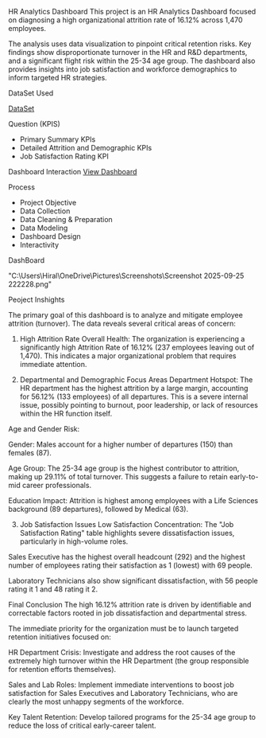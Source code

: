 HR Analytics Dashboard
This project is an HR Analytics Dashboard focused on diagnosing a high organizational attrition rate of 16.12% across 1,470 employees.

The analysis uses data visualization to pinpoint critical retention risks. Key findings show disproportionate turnover in the HR and R&D departments, and a significant flight risk within the 25-34 age group. The dashboard also provides insights into job satisfaction and workforce demographics to inform targeted HR strategies.

DataSet Used

<a href = "https://docs.google.com/spreadsheets/d/1-1Ldoe-DwZTL77tdMtRgZAIzeAzs0jh3/edit?gid=2089618187#gid=2089618187">DataSet</a>

Question (KPIS)

- Primary Summary KPIs
- Detailed Attrition and Demographic KPIs
- Job Satisfaction Rating KPI

Dashboard Interaction <a href = "https://public.tableau.com/app/profile/harsh.jethwa6836/viz/HRANALYTICSDASHBOARD_17571487755290/HRANALYSTICSDASHBOARD?publish=yes">View Dashboard</a>

Process
- Project Objective
- Data Collection
- Data Cleaning & Preparation
- Data Modeling
- Dashboard Design
- Interactivity

DashBoard

"C:\Users\Hiral\OneDrive\Pictures\Screenshots\Screenshot 2025-09-25 222228.png"







Peoject Inshights

The primary goal of this dashboard is to analyze and mitigate employee attrition (turnover). The data reveals several critical areas of concern:

1. High Attrition Rate
Overall Health: The organization is experiencing a significantly high Attrition Rate of 16.12% (237 employees leaving out of 1,470). This indicates a major organizational problem that requires immediate attention.

2. Departmental and Demographic Focus Areas
Department Hotspot: The HR department has the highest attrition by a large margin, accounting for 56.12% (133 employees) of all departures. This is a severe internal issue, possibly pointing to burnout, poor leadership, or lack of resources within the HR function itself.

Age and Gender Risk:

Gender: Males account for a higher number of departures (150) than females (87).

Age Group: The 25-34 age group is the highest contributor to attrition, making up 29.11% of total turnover. This suggests a failure to retain early-to-mid career professionals.

Education Impact: Attrition is highest among employees with a Life Sciences background (89 departures), followed by Medical (63).

3. Job Satisfaction Issues
Low Satisfaction Concentration: The "Job Satisfaction Rating" table highlights severe dissatisfaction issues, particularly in high-volume roles.

Sales Executive has the highest overall headcount (292) and the highest number of employees rating their satisfaction as 1 (lowest) with 69 people.

Laboratory Technicians also show significant dissatisfaction, with 56 people rating it 1 and 48 rating it 2.

Final Conclusion 
The high 16.12% attrition rate is driven by identifiable and correctable factors rooted in job dissatisfaction and departmental stress.

The immediate priority for the organization must be to launch targeted retention initiatives focused on:

HR Department Crisis: Investigate and address the root causes of the extremely high turnover within the HR Department (the group responsible for retention efforts themselves).

Sales and Lab Roles: Implement immediate interventions to boost job satisfaction for Sales Executives and Laboratory Technicians, who are clearly the most unhappy segments of the workforce.

Key Talent Retention: Develop tailored programs for the 25-34 age group to reduce the loss of critical early-career talent.



